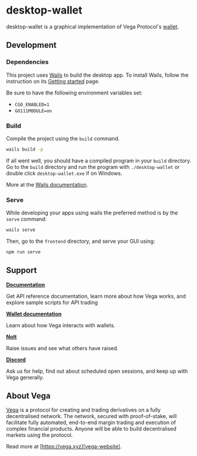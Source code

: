 # desktop-wallet

desktop-wallet is a graphical implementation of Vega
Protocol's [wallet](https://github.com/vegaprotocol/go-wallet/).

## Development

### Dependencies

This project uses [Wails](https://wails.app) to build the desktop app. To
install Wails, follow the instruction on
its [Getting started](https://wails.app/gettingstarted/) page.

Be sure to have the following environment variables set:

* `CGO_ENABLED=1`
* `GO111MODULE=on`

### Build

Compile the project using the `build` command.

```sh
wails build -p
```

If all went well, you should have a compiled program in your `build` directory.
Go to the `build` directory and run the program with `./desktop-wallet` or
double click `desktop-wallet.exe` if on Windows.

More at the [Wails documentation](https://wails.app/reference/cli/#build).

### Serve

While developing your apps using wails the preferred method is by the `serve`
command:

```sh
wails serve
```

Then, go to the `frontend` directory, and serve your GUI using:

```sh
npm run serve
```

## Support

**[Documentation](https://docs.fairground.vega.xyz)**

Get API reference documentation, learn more about how Vega works, and explore
sample scripts for API trading

**[Wallet documentation](https://docs.fairground.vega.xyz/docs/wallet/)**

Learn about how Vega interacts with wallets.

**[Nolt](https://vega-testnet.nolt.io/)**

Raise issues and see what others have raised.

**[Discord](https://vega.xyz/discord)**

Ask us for help, find out about scheduled open sessions, and keep up with Vega
generally.

## About Vega

[Vega][vega-website] is a protocol for creating and trading derivatives on a
fully decentralised network. The network, secured with proof-of-stake, will
facilitate fully automated, end-to-end margin trading and execution of complex
financial products. Anyone will be able to build decentralised markets using the
protocol.

Read more at [https://vega.xyz][vega-website].

[vega-website]: https://vega.xyz
